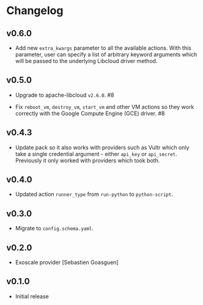 # Changelog

## v0.6.0

- Add new ``extra_kwargs`` parameter to all the available actions. With this parameter, user
  can specify a list of arbitrary keyword arguments which will be passed to the underlying
  Libcloud driver method.

## v0.5.0

- Upgrade to apache-libcloud ``v2.6.0``. #8

- Fix ``reboot_vm``, ``destroy_vm``, ``start_vm`` and other VM actions so they work correctly with
  the Google Compute Engine (GCE) driver. #8

## v0.4.3

- Update pack so it also works with providers such as Vultr which only take a single credential
  argument - either ``api_key`` or ``api_secret``. Previously it only worked with providers which
  took both.

## v0.4.0

- Updated action `runner_type` from `run-python` to `python-script`.

## v0.3.0

* Migrate to `config.schema.yaml`.

## v0.2.0

* Exoscale provider
  [Sebastien Goasguen]

## v0.1.0

* Initial release
